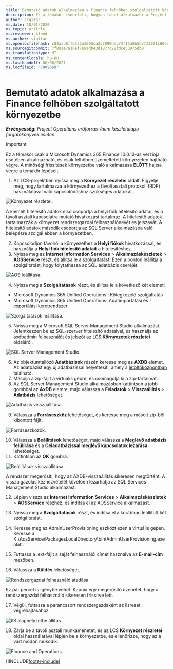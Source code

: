 ```yaml
---
title: Bemutató adatok alkalmazása a Finance felhőben szolgáltatott környezetbe
description: Ez a témakör ismerteti, hogyan lehet alkalmazni a Project Operations bemutató adatait a Dynamics 365 Finance felhőben szolgáltatott környezetre.
author: sigitac
ms.date: 10/01/2020
ms.topic: article
ms.reviewer: kfend
ms.author: sigitac
ms.openlocfilehash: c04aab6ffb332a3095ca2a7890deb73f15a8b5e3713021c60eec02eb13dbd0cb
ms.sourcegitcommit: 7f8d1e7a16af769adb43d1877c28fdce53975db8
ms.translationtype: HT
ms.contentlocale: hu-HU
ms.lasthandoff: 08/06/2021
ms.locfileid: "7009669"
---
```

# <a name="apply-demo-data-to-a-finance-cloud-hosted-environment"></a>Bemutató adatok alkalmazása a Finance felhőben szolgáltatott környezetbe

_**Érvényesség:** Project Operations erőforrás-/nem készletalapú forgatókönyvek esetén_

> [!IMPORTANT]
> Ez a témakör csak a Microsoft Dynamics 365 Finance 10.0.13-as verziója esetében alkalmazható, és csak felhőben üzemeltetett környezeten hajtható végre. A minőségi frissítések környezetbe való alkalmazása **ELŐTT** hajtsa végre a témakör lépéseit.

1. Az LCS-projektben nyissa meg a **Környezet részletei** oldalt. Figyelje meg, hogy tartalmazza a környezethez a távoli asztali protokoll (RDP) használatával való kapcsolódáshoz szükséges adatokat.

![Környezet részletei.](./media/1EnvironmentDetails.png)

A kiemelt hitelesítő adatok első csoportja a helyi fiók hitelesítő adatai, és a távoli asztali kapcsolatra mutató hivatkozást tartalmaz. A hitelesítő adatok tartalmazzák a környezet rendszergazdai felhasználónevét és jelszavát. A hitelesítő adatok második csoportja az SQL Server alkalmazásba való belépésre szolgál ebben a környezetben.

2. Kapcsolódjon távolról a környezethez a **Helyi fiókok** hivatkozással, és használja a **Helyi fiók hitelesítő adatait** a hitelesítéshez.
3. Nyissa meg az **Internet Information Services** > **Alkalmazáskészletek** > **AOSService** részt, és állítsa le a szolgáltatást. Ezen a ponton leállítja a szolgáltatást, hogy folytathassa az SQL adatbázis cseréjét.

![AOS leállítása.](./media/2StopAOS.png)

4. Nyissa meg a **Szolgáltatások** részt, és állítsa le a következő két elemet:

- Microsoft Dynamics 365 Unified Operations : Kötegkezelő szolgáltatás
- Microsoft Dynamics 365 Unified Operations: Adatimportálási és -exportálási keretrendszer

![Szolgáltatások leállítása.](./media/3StopServices.png)

5. Nyissa meg a Microsoft SQL Server Management Studio alkalmazást. Jelentkezzen be az SQL-szerver hitelesítő adataival, és használja az axdbadmin felhasználót és jelszót az LCS **Környezetek részletei** oldaláról.

![SQL Server Management Studio.](./media/4SSMS.png)

6. Az objektumtallózó **Adatbázisok** részén keresse meg az **AXDB** elemet. Az adatbázist egy új adatbázissal helyettesíti, amely a [letöltőközpontban](https://download.microsoft.com/download/1/a/3/1a314bd2-b082-4a87-abdc-1ba26c92b63d/ProjOpsDemoDataFOGARelease.zip) található. 
7. Másolja a zip-fájlt a virtuális gépre, és csomagolja ki a zip-tartalmat.
8. Az SQL Server Management Studio alkalmazásban kattintson a jobb gombbal az **AxDB** elemre, majd válassza a **Feladatok** > **Visszaállítás** > **Adatbázis** lehetőséget.

![Adatbázis visszaállítása.](./media/5RestoreDatabase.png)

9. Válassza a **Forráseszköz** lehetőséget, és keresse meg a másolt zip-ből kibontott fájlt.

![Forráseszközök.](./media/6SourceDevice.png)

10. Válassza a **Beállítások** lehetőséget, majd válassza a **Meglévő adatbázis felülírása** és a **Céladatbázissal meglévő kapcsolatok lezárása** lehetőséget. 
11. Kattintson az **OK** gombra.

![Beállítások visszaállítása.](./media/7RestoreSetting.png)

A rendszer megerősíti, hogy az AXDB-visszaállítás sikeresen megtörtént. A visszaigazolás kézhezvételét követően lezárhatja az SQL Services Management Studio alkalmazást.

12. Lépjen vissza az **Internet Information Services** > **Alkalmazáskészletek** > **AOSService** részhez, és indítsa el az AOSService alkalmazást.
13. Nyissa meg a **Szolgáltatások** részt, és indítsa el a korábban leállított két szolgáltatást.

14. Keresse meg az AdminUserProvisioning eszközt ezen a virtuális gépen. Keresse a K:\AosService\PackagesLocalDirectory\bin\AdminUserProvisioning.exe alatt.
15. Futtassa a .ext-fájlt a saját felhasználói címét használva az **E-mail-cím** mezőben. 
16. Válassza a **Küldés** lehetőséget.

![Rendszergazdai felhasználó átadása.](./media/8AdminUserProvisioning.png)

Ez pár percet is igénybe vehet. Kapnia egy megerősítő üzenetet, hogy a rendszergazdai felhasználó sikeresen frissítve lett.

17. Végül, futtassa a parancssort rendszergazdaként az iisreset végrehajtásához

![IIS alaphelyzetbe állítás.](./media/9IISReset.png)

18. Zárja be a távoli asztali munkamenetet, és az LCS **Környezet részletei** oldal használatával lépjen be a környezetbe, és ellenőrizze, hogy az a várt módon működik.

![Finance and Operations.](./media/10FinanceAndOperations.png)


[!INCLUDE[footer-include](../includes/footer-banner.md)]